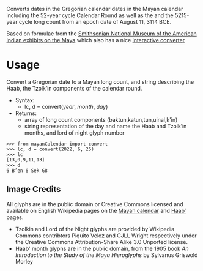 Converts dates in the Gregorian calendar dates in the Mayan calendar
including the 52-year cycle Calendar Round as well as the and the 5215-year
cycle long count from an epoch date of August 11, 3114 BCE.

Based on formulae from the [Smithsonian National Museum of the American Indian
exhibits on the Maya](https://maya.nmai.si.edu/) which also has a nice [interactive converter](https://maya.nmai.si.edu/calendar/maya-calendar-converter)

# Usage
Convert a Gregorian date to a Mayan long count, and string describing the  
Haab, the Tzolk’in components of the calendar round.

* Syntax:
  * lc, d = convert(*year*, *month*, *day*)
* Returns:
  * array of long count components (baktun,katun,tun,uinal,k'in) 
  * string representation of the day and name the Haab and Tzolk’in months, and lord of night glyph number

```
>>> from mayanCalendar import convert
>>> lc, d = convert(2022, 6, 25)
>>> lc
[13,0,9,11,13]
>>> d
6 B’en 6 Sek G8
```


## Image Credits
All glyphs are in the public domain or Creative Commons licensed and available on English Wikipedia pages on the [Mayan calendar](https://commons.wikimedia.org/wiki/Maya_calendar) and [Haabʼ](https://en.wikipedia.org/wiki/Haab%CA%BC) pages.
* Tzolkin and Lord of the Night glyphs are provided by Wikipedia Commons contribtors Piquito Veloz and CJLL Wright respectively under the Creative Commons Attribution-Share Alike 3.0 Unported license. 
* Haab' month glyphs are in the public domain, from the 1905 book *An Introduction to the Study of the Maya Hieroglyphs* by Sylvanus Griswold Morley